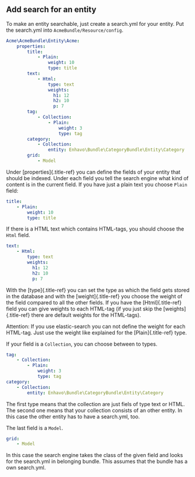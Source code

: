 ## Add search for an entity

To make an entity searchable, just create a search.yml for your entity.
Put the search.yml into `AcmeBundle/Resource/config`.

```yaml
Acme\AcmeBundle\Entity\Acme:
    properties:
        title:
            - Plain:
                weight: 10
                type: title
        text:
            - Html:
                type: text
                weights:
                  h1: 12
                  h2: 10
                  p: 7
        tag:
            - Collection:
                - Plain:
                    weight: 3
                    type: tag
        category:
            - Collection:
                entity: Enhavo\Bundle\CategoryBundle\Entity\Category
        grid:
            - Model
```

Under [properties]{.title-ref} you can define the fields of your entity
that should be indexed. Under each field you tell the search engine what
kind of content is in the current field. If you have just a plain text
you choose `Plain` field:

```yaml
title:
    - Plain:
        weight: 10
        type: title
```

If there is a HTML text which contains HTML-tags, you should choose the
`Html` field.

```yaml
text:
    - Html:
        type: text
        weights:
          h1: 12
          h2: 10
          p: 7
```

With the [type]{.title-ref} you can set the type as which the field gets
stored in the database and with the [weight]{.title-ref} you choose the
weight of the field compared to all the other fields. If you have the
[Html]{.title-ref} field you can give weights to each HTML-tag (if you
just skip the [weights]{.title-ref} there are default weights for the
HTML-tags).

Attention: If you use elastic-search you can not define the weight for
each HTML-tag. Just use the weight like explained for the
[Plain]{.title-ref} type.

If your field is a `Collection`, you can choose between to types.

```yaml
tag:
    - Collection:
        - Plain:
            weight: 3
            type: tag
category:
    - Collection:
        entity: Enhavo\Bundle\CategoryBundle\Entity\Category
```

The first type means that the collection are just fiels of type text or
HTML. The second one means that your collection consists of an other
entity. In this case the other entity has to have a search.yml, too.

The last field is a `Model`.

```yaml
grid:
    - Model
```

In this case the search engine takes the class of the given field and
looks for the search.yml in belonging bundle. This assumes that the
bundle has a own search.yml.
